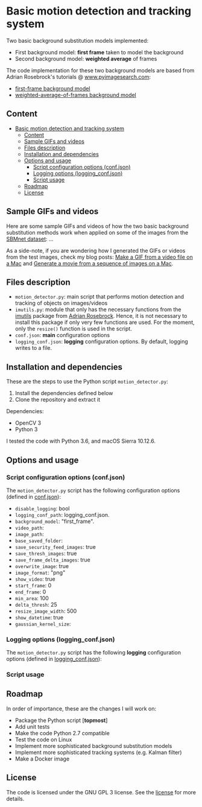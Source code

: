 # Basic motion detection and tracking system

Two basic background substitution models implemented:
* First background model: **first frame** taken to model the background
* Second background model: **weighted average** of frames

The code implementation for these two background models are based from Adrian
Rosebrock's tutorials @ www.pyimagesearch.com:
* [first-frame background model](https://www.pyimagesearch.com/2015/05/25/basic-motion-detection-and-tracking-with-python-and-opencv/)
* [weighted-average-of-frames background model](https://www.pyimagesearch.com/2015/06/01/home-surveillance-and-motion-detection-with-the-raspberry-pi-python-and-opencv/)

## Content
<!-- TOC depthFrom:1 depthTo:6 withLinks:1 updateOnSave:1 orderedList:0 -->

- [Basic motion detection and tracking system](#basic-motion-detection-and-tracking-system)
	- [Content](#content)
	- [Sample GIFs and videos](#sample-gifs-and-videos)
	- [Files description](#files-description)
	- [Installation and dependencies](#installation-and-dependencies)
	- [Options and usage](#options-and-usage)
		- [Script configuration options (conf.json)](#script-configuration-options-confjson)
		- [Logging options (logging_conf.json)](#logging-options-loggingconfjson)
		- [Script usage](#script-usage)
	- [Roadmap](#roadmap)
	- [License](#license)

<!-- /TOC -->

## Sample GIFs and videos
Here are some sample GIFs and videos of how the two basic background
substitution methods work when applied on some of the images from the
[SBMnet dataset](http://pione.dinf.usherbrooke.ca/dataset/): ...

As a side-note, if you are wondering how I generated the GIFs or videos from the
test images, check my blog posts: [Make a GIF from a video file on a Mac](http://progsharing.blogspot.com/2018/06/make-gif-from-video-file-on-mac-no.html)
and [Generate a movie from a sequence of images on a Mac]().

## Files description
* `motion_detector.py`: main script that performs motion detection and tracking
of objects on images/videos
* `imutils.py`: module that only has the necessary functions from the [imutils](https://github.com/jrosebr1/imutils)
package from [Adrian Rosebrock](https://www.pyimagesearch.com/). Hence, it is not necessary to install this package
if only very few functions are used. For the moment, only the `resize()` function
is used in the script.
* `conf.json`: **main** configuration options
* `logging_conf.json`: **logging** configuration options. By default, logging
writes to a file.

## Installation and dependencies
These are the steps to use the Python script `motion_detector.py`:
1. Install the dependencies defined below
2. Clone the repository and extract it

Dependencies:
* OpenCV 3
* Python 3

I tested the code with Python 3.6, and macOS Sierra 10.12.6.

## Options and usage

### Script configuration options (conf.json)

The `motion_detector.py` script has the following configuration options (defined
in [conf.json](https://github.com/raul23/automated_visual_surveillance_system/blob/master/basic_motion_detection_and_tracking_system/conf.json)):
* `disable_logging`: bool
* `logging_conf_path`: logging_conf.json.
* `background_model`: "first_frame".
* `video_path`:
* `image_path`:
* `base_saved_folder`:
* `save_security_feed_images`: true
* `save_thresh_images`: true
* `save_frame_delta_images`: true
* `overwrite_image`: true
* `image_format`: "png"
* `show_video`: true
* `start_frame`: 0
* `end_frame`: 0
* `min_area`: 100
* `delta_thresh`: 25
* `resize_image_width`: 500
* `show_datetime`: true
* `gaussian_kernel_size`:

### Logging options (logging_conf.json)
The `motion_detector.py` script has the following **logging** configuration
options (defined in [logging_conf.json](https://github.com/raul23/automated_visual_surveillance_system/blob/master/basic_motion_detection_and_tracking_system/logging_conf.json)):

### Script usage

## Roadmap
In order of importance, these are the changes I will work on:
* Package the Python script [**topmost**]
* Add unit tests
* Make the code Python 2.7 compatible
* Test the code on Linux
* Implement more sophisticated background substitution models
* Implement more sophisticated tracking systems (e.g. Kalman filter)
* Make a Docker image

## License
The code is licensed under the GNU GPL 3 license. See the [license](https://github.com/raul23/automated_visual_surveillance_system/blob/master/LICENSE)
for more details.
